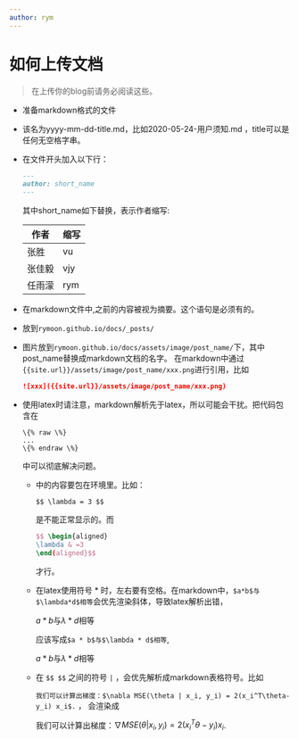 ```yaml
---
author: rym
---
```


# 如何上传文档

> 在上传你的blog前请务必阅读这些。
<!-- more -->

* 准备markdown格式的文件
* 该名为yyyy-mm-dd-title.md，比如2020-05-24-用户须知.md  ，title可以是任何无空格字串。
* 在文件开头加入以下行：
  ````md
  ---
  author: short_name
  ---
  ````
  其中short_name如下替换，表示作者缩写:
  
  |作者|缩写|
  |----|----|
  |张胜|vu|
  |张佳毅|vjy|
  |任雨濛|rym|
  
* 在markdown文件中,<!-- more -->之前的内容被视为摘要。这个语句是必须有的。
* 放到`rymoon.github.io/docs/_posts/`
* 图片放到`rymoon.github.io/docs/assets/image/post_name/`下，其中 post_name替换成markdown文档的名字。
  在markdown中通过`{{site.url}}/assets/image/post_name/xxx.png`进行引用，比如
  ````markdown
  ![xxx]({{site.url}}/assets/image/post_name/xxx.png)
  ````
* 使用latex时请注意，markdown解析先于latex，所以可能会干扰。把代码包含在

  ````
  \{% raw \%}
  ...
  \{% endraw \%}
  ````
  中可以彻底解决问题。
  
  * $$ $$ 中的内容要包在环境里。比如：
  
    `$$ \lambda = 3 $$`
    
    是不能正常显示的。而
    
    ````latex
    $$ \begin{aligned}
    \lambda & =3 
    \end(aligned}$$
    ````
    
    才行。
  * 在latex使用符号 * 时，左右要有空格。在markdown中，`$a*b$与$\lambda*d$相等`会优先渲染斜体，导致latex解析出错，
  
    $a*b$与$\lambda*d$相等

    应该写成`$a * b$与$\lambda * d$相等`,

    $a * b$与$\lambda * d$相等
  * 在 `$$ $$` 之间的符号 `|` ，会优先解析成markdown表格符号。比如
    
    `我们可以计算出梯度：$\nabla MSE(\theta | x_i, y_i) = 2(x_i^T\theta-y_i) x_i$.` ， 会渲染成
    
    我们可以计算出梯度：$\nabla MSE(\theta | x_i, y_i) = 2(x_i^T\theta-y_i) x_i$.
    
    

